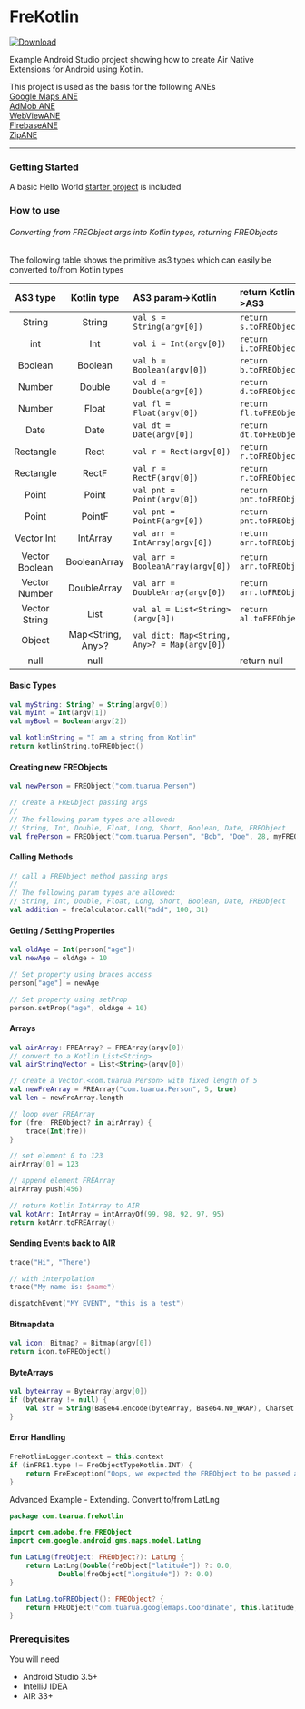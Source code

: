 # FreKotlin

[ ![Download](https://api.bintray.com/packages/tuarua/maven/FreKotlin/images/download.svg) ](https://bintray.com/tuarua/maven/FreKotlin/_latestVersion)

Example Android Studio project showing how to create Air Native Extensions for Android using Kotlin.  
  
This project is used as the basis for the following ANEs   
[Google Maps ANE](https://github.com/tuarua/Google-Maps-ANE)   
[AdMob ANE](https://github.com/tuarua/AdMob-ANE)  
[WebViewANE](https://github.com/tuarua/WebViewANE)  
[FirebaseANE](https://github.com/tuarua/Firebase-ANE)  
[ZipANE](https://github.com/tuarua/Zip-ANE)  

-------------
  

### Getting Started

A basic Hello World [starter project](/starter_project) is included 


### How to use 
###### Converting from FREObject args into Kotlin types, returning FREObjects
The following table shows the primitive as3 types which can easily be converted to/from Kotlin types


| AS3 type | Kotlin type | AS3 param->Kotlin | return Kotlin->AS3 |
|:--------:|:--------:|:--------------|:-----------|
| String | String | `val s = String(argv[0])` | `return s.toFREObject()`|
| int | Int | `val i = Int(argv[0])` | `return i.toFREObject()`|
| Boolean | Boolean | `val b = Boolean(argv[0])` | `return b.toFREObject()`|
| Number | Double | `val d = Double(argv[0])` | `return d.toFREObject()`|
| Number | Float | `val fl = Float(argv[0])` | `return fl.toFREObject()`|
| Date | Date | `val dt = Date(argv[0])` | `return dt.toFREObject()`|
| Rectangle | Rect | `val r = Rect(argv[0])` | `return r.toFREObject()`|
| Rectangle | RectF | `val r = RectF(argv[0])` | `return r.toFREObject()`|
| Point | Point | `val pnt = Point(argv[0])` | `return pnt.toFREObject()`|
| Point | PointF | `val pnt = PointF(argv[0])` | `return pnt.toFREObject()`|
| Vector Int | IntArray | `val arr = IntArray(argv[0])` | `return arr.toFREObject()`|
| Vector Boolean | BooleanArray | `val arr = BooleanArray(argv[0])` | `return arr.toFREObject()`|
| Vector Number | DoubleArray | `val arr = DoubleArray(argv[0])` | `return arr.toFREObject()`|
| Vector String | List | `val al = List<String>(argv[0])` | `return al.toFREObject()`|
| Object | Map<String, Any>? | `val dict: Map<String, Any>? = Map(argv[0])` | |
| null | null | | return null |


#### Basic Types

```kotlin
val myString: String? = String(argv[0])
val myInt = Int(argv[1])
val myBool = Boolean(argv[2])

val kotlinString = "I am a string from Kotlin"
return kotlinString.toFREObject()
```

#### Creating new FREObjects

```kotlin
val newPerson = FREObject("com.tuarua.Person")

// create a FREObject passing args
// 
// The following param types are allowed: 
// String, Int, Double, Float, Long, Short, Boolean, Date, FREObject
val frePerson = FREObject("com.tuarua.Person", "Bob", "Doe", 28, myFREObject)
```

#### Calling Methods

```kotlin
// call a FREObject method passing args
// 
// The following param types are allowed: 
// String, Int, Double, Float, Long, Short, Boolean, Date, FREObject
val addition = freCalculator.call("add", 100, 31)
```

#### Getting / Setting Properties

```kotlin
val oldAge = Int(person["age"])
val newAge = oldAge + 10

// Set property using braces access
person["age"] = newAge

// Set property using setProp
person.setProp("age", oldAge + 10)

```

#### Arrays

```kotlin
val airArray: FREArray? = FREArray(argv[0])
// convert to a Kotlin List<String>
val airStringVector = List<String>(argv[0])

// create a Vector.<com.tuarua.Person> with fixed length of 5
val newFreArray = FREArray("com.tuarua.Person", 5, true)
val len = newFreArray.length

// loop over FREArray
for (fre: FREObject? in airArray) {
    trace(Int(fre))
}

// set element 0 to 123
airArray[0] = 123

// append element FREArray
airArray.push(456)

// return Kotlin IntArray to AIR
val kotArr: IntArray = intArrayOf(99, 98, 92, 97, 95)
return kotArr.toFREArray()
```

#### Sending Events back to AIR

```kotlin
trace("Hi", "There")

// with interpolation
trace("My name is: $name")

dispatchEvent("MY_EVENT", "this is a test")
```

#### Bitmapdata

```kotlin
val icon: Bitmap? = Bitmap(argv[0])
return icon.toFREObject()
```

#### ByteArrays

```kotlin
val byteArray = ByteArray(argv[0])
if (byteArray != null) {
    val str = String(Base64.encode(byteArray, Base64.NO_WRAP), Charset.forName("utf-8"))
}
```

#### Error Handling

```kotlin
FreKotlinLogger.context = this.context
if (inFRE1.type != FreObjectTypeKotlin.INT) {
    return FreException("Oops, we expected the FREObject to be passed as an int but it's not").getError();
}
```


Advanced Example - Extending. Convert to/from LatLng
```kotlin
package com.tuarua.frekotlin

import com.adobe.fre.FREObject
import com.google.android.gms.maps.model.LatLng

fun LatLng(freObject: FREObject?): LatLng {
    return LatLng(Double(freObject["latitude"]) ?: 0.0,
            Double(freObject["longitude"]) ?: 0.0)
}

fun LatLng.toFREObject(): FREObject? {
    return FREObject("com.tuarua.googlemaps.Coordinate", this.latitude, this.longitude)
}
```

### Prerequisites

You will need

- Android Studio 3.5+
- IntelliJ IDEA
- AIR 33+
